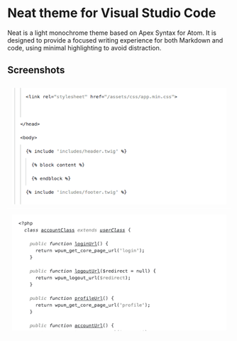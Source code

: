 # Neat theme for Visual Studio Code 
Neat is a light monochrome theme based on Apex Syntax for Atom. It is designed to provide a focused writing experience for both Markdown and code, using minimal highlighting to avoid distraction.

## Screenshots
![Screenshot 2](screenshot-2.png)
![Screenshot](screenshot.png)